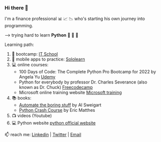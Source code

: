 ### Hi there 👋

I'm a finance professional 📊 📈 📉 who's starting his own journey into programming.

 --> trying hard to learn **Python** 🐍 🐍 🐍 

Learning path: 
 1. 🌱 bootcamp: [IT School](https://www.itschool.ro/)
 2. 📱 mobile apps to practice: [Sololearn](https://www.sololearn.com/home)
 3. 💻 online courses: 
      - 100 Days of Code: The Complete Python Pro Bootcamp for 2022 by Angela Yu [Udemy](https://www.udemy.com/course/100-days-of-code/learn/lecture/19487586#questions)
      - Python for everybody by professor Dr. Charles Severance (also known as Dr. Chuck) [Freecodecamp](https://www.freecodecamp.org/learn/scientific-computing-with-python/)
      - Microsoft online training website [Microsoft training](https://docs.microsoft.com/en-us/learn/browse/?levels=beginner&terms=python)
 4. 📚 books: 
      - [Automate the boring stuff](https://automatetheboringstuff.com/) by Al Sweigart
      - [Python Crash Course](https://ehmatthes.github.io/pcc_2e/regular_index/) by Eric Matthes
 5. 📺 videos (Youtube) 
 6. 💻 Python website [python official website](https://www.python.org/)
 
📫  reach me: [Linkedin](https://www.linkedin.com/in/dan-popa-8085357/) | [Twitter](https://twitter.com/danpopaa) | [Email](dan.popa88@yahoo.com) 
